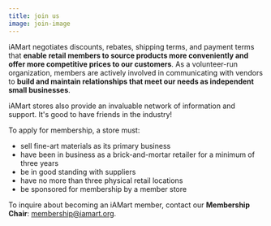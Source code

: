 ```yaml
---
title: join us
image: join-image
---
```

iAMart negotiates discounts, rebates, shipping terms, and payment terms that **enable retail members to source products more conveniently and offer more competitive prices to our customers**. As a volunteer-run organization, members are actively involved in communicating with vendors to **build and maintain relationships that meet our needs as independent small businesses**.

iAMart stores also provide an invaluable network of information and support. It's good to have friends in the industry!

To apply for membership, a store must:

* sell fine-art materials as its primary business
* have been in business as a brick-and-mortar retailer for a minimum of three years
* be in good standing with suppliers
* have no more than three physical retail locations
* be sponsored for membership by a member store

To inquire about becoming an iAMart member, contact our **Membership Chair**: [membership@iamart.org](mailto:membership@iamart.org?Subject=iAMart%20membership%20inquiry).
